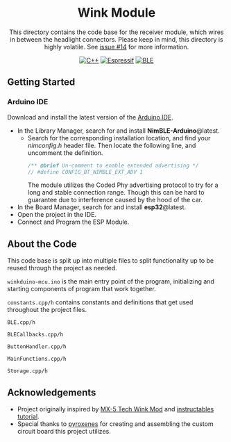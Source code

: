<div align="center">

# Wink Module

This directory contains the code base for the receiver module, which wires in between the headlight connectors. Please keep in mind, this directory is highly volatile. See [issue #14](https://github.com/seasaltsaige/winkduino-long-range/issues/14) for more information.

[![C++](https://img.shields.io/badge/c++-%2300599C.svg?style=for-the-badge&logo=c%2B%2B&logoColor=white)](https://cplusplus.com/)
[![Espressif](https://img.shields.io/badge/espressif-E7352C.svg?style=for-the-badge&logo=espressif&logoColor=white)](https://www.espressif.com/)
[![BLE](https://img.shields.io/badge/Bluetooth_Low_Energy-0082FC.svg?style=for-the-badge&logo=Bluetooth&logoColor=white)](https://www.bluetooth.com/learn-about-bluetooth/tech-overview/)
</div>

## Getting Started
### Arduino IDE
Download and install the latest version of the [Arduino IDE](https://www.arduino.cc/en/software/).

- In the Library Manager, search for and install **NimBLE-Arduino**@latest.
  - Search for the corresponding installation location, and find your *nimconfig.h* header file. Then locate the following line, and uncomment the definition.
    ```h
    /** @brief Un-comment to enable extended advertising */
    // #define CONFIG_BT_NIMBLE_EXT_ADV 1
    ```
    The module utilizes the Coded Phy advertising protocol to try for a long and stable connection range. Though this can be hard to guarantee due to interference caused by the hood of the car.
- In the Board Manager, search for and install **esp32**@latest.
- Open the project in the IDE.
- Connect and Program the ESP Module.

## About the Code

This code base is split up into multiple files to split functionality up to be reused through the project as needed.

`winkduino-mcu.ino` is the main entry point of the program, initializing and starting components of program that work together.

`constants.cpp/h` contains constants and definitions that get used throughout the project files.

`BLE.cpp/h`

`BLECallbacks.cpp/h`

`ButtonHandler.cpp/h`

`MainFunctions.cpp/h`

`Storage.cpp/h`

## Acknowledgements

- Project originally inspired by [MX-5 Tech Wink Mod](https://mx5tech.co.uk/wink-sleepy-eye-mod) and [instructables tutorial](https://www.instructables.com/Popup-headlight-wink-with-arduino-and-relay-board-/).
- Special thanks to [pyroxenes](https://github.com/pyroxenes/) for creating and assembling the custom circuit board this project utilizes.